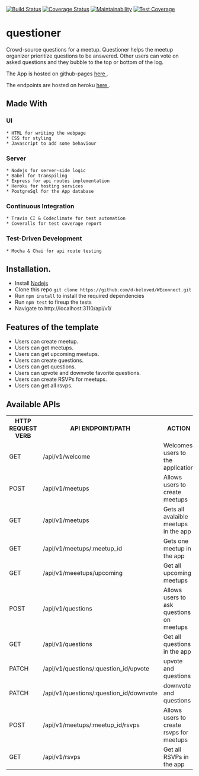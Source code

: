 [![Build Status](https://travis-ci.org/McHardex/questioner.svg?branch=master)](https://travis-ci.org/McHardex/questioner)
[![Coverage Status](https://coveralls.io/repos/github/McHardex/questioner/badge.svg)](https://coveralls.io/github/McHardex/questioner)
[![Maintainability](https://api.codeclimate.com/v1/badges/13df4ea0847c4ab6e3e1/maintainability)](https://codeclimate.com/github/McHardex/questioner/maintainability)
[![Test Coverage](https://api.codeclimate.com/v1/badges/13df4ea0847c4ab6e3e1/test_coverage)](https://codeclimate.com/github/McHardex/questioner/test_coverage)

# questioner
Crowd-source questions for a meetup. Questioner helps the meetup organizer prioritize questions to be answered. Other users can vote on asked questions and they bubble to the top or bottom of the log.

The App is hosted on github-pages [ here ](https://mchardex.github.io/questioner/).


The endpoints are hosted on heroku [ here ](https://questioner-mchardex.herokuapp.com/api/v1/welcome).

## Made With
  ### UI
    * HTML for writing the webpage
    * CSS for styling
    * Javascript to add some behaviour
  
  ### Server
    * Nodejs for server-side logic
    * Babel for transpiling
    * Express for api routes implementation
    * Heroku for hosting services
    * PostgreSql for the App database

  ### Continuous Integration
    * Travis CI & Codeclimate for test automation
    * Coveralls for test coverage report
  
  ### Test-Driven Development
    * Mocha & Chai for api route testing

## Installation.
  * Install [Nodejs](https://nodejs.org/en/download/)
  * Clone this repo ``` git clone https://github.com/d-beloved/WEconnect.git ```
  * Run ```npm install``` to install the required dependencies
  * Run ```npm test``` to fireup the tests
  * Navigate to http://localhost:3110/api/v1/

## Features of the template
* Users can create meetup.
* Users can get meetups.
* Users can get upcoming meetups.
* Users can create questions.
* Users can get questions.
* Users can upvote and downvote favorite questions.
* Users can create RSVPs for meetups.
* Users can get all rsvps.

## Available APIs
<table>
  <tr>
      <th>HTTP REQUEST VERB</th>
      <th>API ENDPOINT/PATH</th>
      <th>ACTION</th>
  </tr>
  <tr>
      <td>GET</td>
      <td>/api/v1/welcome</td>
      <td>Welcomes users to the application</td>
  </tr>
  <tr>
      <td>POST</td>
      <td>/api/v1/meetups</td>
      <td>Allows users to create meetups</td>
  </tr>
  <tr>
      <td>GET</td>
      <td>/api/v1/meetups</td>
      <td>Gets all avalaible meetups in the app</td>
  </tr>
  <tr>
      <td>GET</td>
      <td>/api/v1/meetups/:meetup_id</td>
      <td>Gets one meetup in the app</td>
  </tr>
  <tr>
      <td>GET</td>
      <td>/api/v1/meeetups/upcoming</td>
      <td>Get all upcoming meetups</td>
  </tr>
  <tr>
      <td>POST</td>
      <td>/api/v1/questions</td>
      <td>Allows users to ask questions on meetups</td>
  </tr>
  <tr>
      <td>GET</td>
      <td>/api/v1/questions</td>
      <td>Get all questions in the app</td>
  </tr>
  <tr>
      <td>PATCH</td>
      <td>/api/v1/questions/:question_id/upvote</td>
      <td>upvote and questions</td>
  </tr>
  <tr>
      <td>PATCH</td>
      <td>/api/v1/questions/:question_id/downvote</td>
      <td>downvote and questions</td>
  </tr>
  <tr>
      <td>POST</td>
      <td>/api/v1/meetups/:meetup_id/rsvps</td>
      <td>Allows users to create rsvps for meetups</td>
  </tr>
  <tr>
      <td>GET</td>
      <td>/api/v1/rsvps</td>
      <td>Get all RSVPs in the app</td>
  </tr>
</table>
